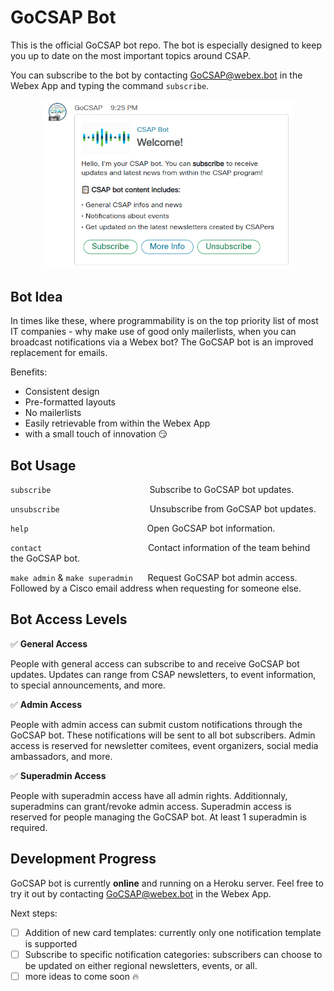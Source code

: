# GoCSAP Bot

This is the official GoCSAP bot repo. The bot is especially designed to keep you up to date on the most important topics around CSAP.

You can subscribe to the bot by contacting GoCSAP@webex.bot in the Webex App and typing the command `subscribe`.
<p align="center">
  <img src="/img/welcome.PNG" width="400" title="GoCSAP bot welcome message">
</p>

## Bot Idea

In times like these, where programmability is on the top priority list of most IT companies - why make use of good only mailerlists, when you can broadcast notifications via a Webex bot? 
The GoCSAP bot is an improved replacement for emails.

Benefits:
* Consistent design
* Pre-formatted layouts
* No mailerlists
* Easily retrievable from within the Webex App
* with a small touch of innovation :smirk:

## Bot Usage

`subscribe`&emsp;&emsp;&emsp;&emsp;&emsp;&emsp;&emsp;&emsp;&emsp;&emsp;&emsp;   Subscribe to GoCSAP bot updates.

`unsubscribe`&emsp;&emsp;&emsp;&emsp;&emsp;&emsp;&emsp;&emsp;&emsp;&emsp;  Unsubscribe from GoCSAP bot updates.

`help`&emsp;&emsp;&emsp;&emsp;&emsp;&emsp;&emsp;&emsp;&emsp;&emsp;&emsp;&emsp;&emsp;&nbsp;      Open GoCSAP bot information.

`contact`&emsp;&emsp;&emsp;&emsp;&emsp;&emsp;&emsp;&emsp;&emsp;&emsp;&emsp;&nbsp;&nbsp;&nbsp;  Contact information of the team behind the GoCSAP bot.

`make admin` & `make superadmin` &nbsp;&nbsp;&nbsp;&nbsp; Request GoCSAP bot admin access. Followed by a Cisco email address when requesting for someone else.

## Bot Access Levels
:white_check_mark: **General Access**

People with general access can subscribe to and receive GoCSAP bot updates. Updates can range from CSAP newsletters, to event information, to special announcements, and more.

:white_check_mark: **Admin Access**

People with admin access can submit custom notifications through the GoCSAP bot. These notifications will be sent to all bot subscribers. 
Admin access is reserved for newsletter comitees, event organizers, social media ambassadors, and more. 

:white_check_mark: **Superadmin Access**

People with superadmin access have all admin rights. Additionnaly, superadmins can grant/revoke admin access.
Superadmin access is reserved for people managing the GoCSAP bot. At least 1 superadmin is required.

## Development Progress
GoCSAP bot is currently **online** and running on a Heroku server. Feel free to try it out by contacting GoCSAP@webex.bot in the Webex App.

Next steps:
- [ ] Addition of new card templates: currently only one notification template is supported
- [ ] Subscribe to specific notification categories: subscribers can choose to be updated on either regional newsletters, events, or all.
- [ ] more ideas to come soon :fire:
